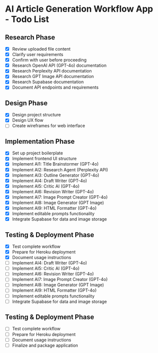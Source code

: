 # AI Article Generation Workflow App - Todo List

## Research Phase
- [x] Review uploaded file content
- [x] Clarify user requirements
- [x] Confirm with user before proceeding
- [x] Research OpenAI API (GPT-4o) documentation
- [x] Research Perplexity API documentation
- [x] Research GPT Image API documentation
- [x] Research Supabase documentation
- [x] Document API endpoints and requirements

## Design Phase
- [x] Design project structure
- [x] Design UX flow
- [ ] Create wireframes for web interface

## Implementation Phase
- [x] Set up project boilerplate
- [x] Implement frontend UI structure
- [x] Implement AI1: Title Brainstormer (GPT-4o)
- [x] Implement AI2: Research Agent (Perplexity API)
- [x] Implement AI3: Outline Generator (GPT-4o)
- [x] Implement AI4: Draft Writer (GPT-4o)
- [x] Implement AI5: Critic AI (GPT-4o)
- [x] Implement AI6: Revision Writer (GPT-4o)
- [x] Implement AI7: Image Prompt Creator (GPT-4o)
- [x] Implement AI8: Image Generator (GPT Image)
- [x] Implement AI9: HTML Formatter (GPT-4o)
- [x] Implement editable prompts functionality
- [x] Integrate Supabase for data and image storage

## Testing & Deployment Phase
- [x] Test complete workflow
- [x] Prepare for Heroku deployment
- [x] Document usage instructions
- [ ] Implement AI4: Draft Writer (GPT-4o)
- [ ] Implement AI5: Critic AI (GPT-4o)
- [ ] Implement AI6: Revision Writer (GPT-4o)
- [ ] Implement AI7: Image Prompt Creator (GPT-4o)
- [ ] Implement AI8: Image Generator (GPT Image)
- [ ] Implement AI9: HTML Formatter (GPT-4o)
- [ ] Implement editable prompts functionality
- [ ] Integrate Supabase for data and image storage

## Testing & Deployment Phase
- [ ] Test complete workflow
- [ ] Prepare for Heroku deployment
- [ ] Document usage instructions
- [ ] Finalize and package application
